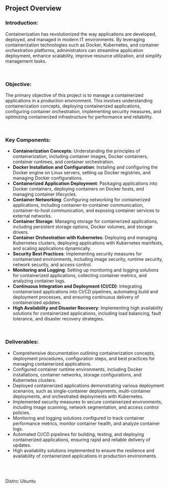 ## Project Overview


### Introduction:
Containerization has revolutionized the way applications are developed, deployed, and managed in modern IT environments.  By leveraging containerization technologies such as Docker, Kubernetes, and container orchestration platforms, administrators can streamline application deployment, enhance scalability, improve resource utilization, and simplify management tasks.

<br>

### Objective:
The primary objective of this project is to manage a containerized applications in a production environment. This involves understanding containerization concepts, deploying containerized applications, configuring container orchestration, implementing security measures, and optimizing containerized infrastructure for performance and reliability.

<br>

### Key Components:

- <b>Containerization Concepts</b>: Understanding the principles of containerization, including container images, Docker containers, container runtimes, and container orchestration.
- <b>Docker Installation and Configuration</b>: Installing and configuring the Docker engine on Linux servers, setting up Docker registries, and managing Docker configurations.
- <b>Containerized Application Deployment</b>: Packaging applications into Docker containers, deploying containers on Docker hosts, and managing container lifecycles.
- <b>Container Networking</b>: Configuring networking for containerized applications, including container-to-container communication, container-to-host communication, and exposing container services to external networks.
- <b>Container Storage</b>: Managing storage for containerized applications, including persistent storage options, Docker volumes, and storage drivers.
- <b>Container Orchestration with Kubernetes</b>: Deploying and managing Kubernetes clusters, deploying applications with Kubernetes manifests, and scaling applications dynamically.
- <b>Security Best Practices</b>: Implementing security measures for containerized environments, including image security, runtime security, network security, and access control.
- <b>Monitoring and Logging</b>: Setting up monitoring and logging solutions for containerized applications, collecting container metrics, and analyzing container logs.
- <b>Continuous Integration and Deployment (CI/CD)</b>: Integrating containerized applications into CI/CD pipelines, automating build and deployment processes, and ensuring continuous delivery of containerized updates.
- <b>High Availability and Disaster Recovery</b>: Implementing high availability solutions for containerized applications, including load balancing, fault tolerance, and disaster recovery strategies.

<br>

### Deliverables:

- Comprehensive documentation outlining containerization concepts, deployment procedures, configuration steps, and best practices for managing containerized applications.
- Configured container runtime environments, including Docker installations, container networks, storage configurations, and Kubernetes clusters.
- Deployed containerized applications demonstrating various deployment scenarios, such as single-container deployments, multi-container deployments, and orchestrated deployments with Kubernetes.
- Implemented security measures to secure containerized environments, including image scanning, network segmentation, and access control policies.
- Monitoring and logging solutions configured to track container performance metrics, monitor container health, and analyze container logs.
- Automated CI/CD pipelines for building, testing, and deploying containerized applications, ensuring rapid and reliable delivery of updates.
- High availability solutions implemented to ensure the resilience and availability of containerized applications in production environments.

<br>
<br>

Distro: Ubuntu 
